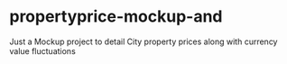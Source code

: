# propertyprice-mockup-and
Just a Mockup project to detail City property prices along with currency value fluctuations
